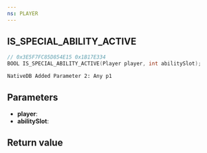 ```yaml
---
ns: PLAYER
---
```

## IS_SPECIAL_ABILITY_ACTIVE

```c
// 0x3E5F7FC85D854E15 0x1B17E334
BOOL IS_SPECIAL_ABILITY_ACTIVE(Player player, int abilitySlot);
```

```
NativeDB Added Parameter 2: Any p1
```

## Parameters
* **player**: 
* **abilitySlot**: 

## Return value

